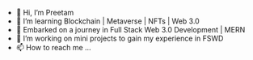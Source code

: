 - 👋 Hi, I’m Preetam
- 👀 I’m learning Blockchain | Metaverse | NFTs | Web 3.0
- 🌱 Embarked on a journey in Full Stack Web 3.0 Development | MERN
- 💞️ I’m working on mini projects to gain my experience in FSWD
- 📫 How to reach me ...

<!---
rajpreet88/rajpreet88 is a ✨ special ✨ repository because its `README.md` (this file) appears on your GitHub profile.
You can click the Preview link to take a look at your changes.
--->
